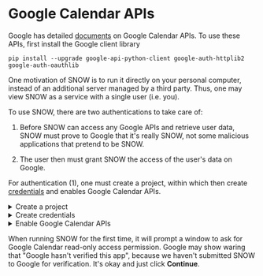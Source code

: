# Google Calendar APIs

Google has detailed [documents](https://developers.google.com/calendar/api) on Google Calendar APIs. To use these APIs, first install the Google client library

```shell
pip install --upgrade google-api-python-client google-auth-httplib2 google-auth-oauthlib
```

One motivation of SNOW is to run it directly on your personal computer, instead of an additional server managed by a third party. Thus, one may view SNOW as a service with a single user (i.e. you).

To use SNOW, there are two authentications to take care of:

1. Before SNOW can access any Google APIs and retrieve user data, SNOW must prove to Google that it's really SNOW, not some malicious applications that pretend to be SNOW.

2. The user then must grant SNOW the access of the user's data on Google.

For authentication (1), one must create a project, within which then create [credentials](https://developers.google.com/workspace/guides/create-credentials#desktop-app) and enables Google Calendar APIs.

<details>
<summary>Create a project</summary>

  1. Open [Google Cloud Console - APIs & Services](https://console.cloud.google.com/apis).

  2. At the top-left, click **Select a project**.

  3. At the top-right corner of the popped window, click **NEW PROJECT**.

  4. In the "Project name" field, type "SNOW". Then click **CREATE**.

  You then have a project named "SNOW" created. Before the following step, make sure you select "SNOW" as the project you are working on.

  Then we need to configure the project.

  1. Open [OAuth consent screen](https://console.cloud.google.com/apis/credentials/consent).

  2. In "User Type", select **External**. Then click **CREATE**.

  3. In "App information - App name", type "SNOW". Fill in the rest of necessary fields and click **SAVE AND CONTINUE**.

  4. Click **ADD OR REMOVE SCOPES**. In "Manually add scopes", type "https://www.googleapis.com/auth/calendar.readonly" and click **ADD TO TABLE**. Click **UPDATE**. Click **SAVE AND CONTINUE**.

  5. In "Test users", click **ADD USERS**. Type your own Gmail and click **ADD**. Click **SAVE AND CONTINUE**.

  6. In "Summary" page, click **BACK TO DASHBOARD**.

  Now you have finished configuring your project!
</details>

<details>
<summary>Create credentials</summary>

  The official [document](https://developers.google.com/workspace/guides/create-credentials#desktop-app) has detailed instructions on how to create credentials. Below is a simplified version.

  1. Open [Google Cloud Console - APIs & Services - Credential](https://console.cloud.google.com/apis/credentials).
  2. Click **Create Credentials** > **OAuth client ID**.
  3. Click **Application type** > **Desktop app**.
  4. In the "Name" field, type a name for the credential. This name is only shown in the Cloud Console.
  5. Click **Create**. The OAuth client created screen appears, showing your new Client ID and Client secret.
  6. Click **OK**. The newly created credential appears under "OAuth 2.0 Client IDs."

  After the steps above, you will be provided the credentials (client ID and client secret). Download them as a JSON file.
</details>

<details>
<summary>Enable Google Calendar APIs</summary>

  This is very similar to the step above.

  1. Open the [Google Cloud Console - APIs & Services - Enabled APIs & services](https://console.cloud.google.com/apis/dashboard).
  2. At the top, **ENABLE APIS AND SERVICES**.
  3. Search "Google Calendar API". Click the search result and enable it.

</details>

When running SNOW for the first time, it will prompt a window to ask for Google Calendar read-only access permission. Google may show waring that "Google hasn't verified this app", because we haven't submitted SNOW to Google for verification. It's okay and just click **Continue**.
